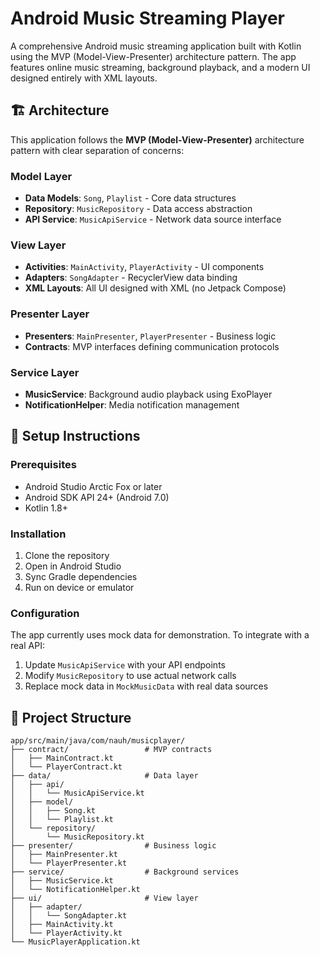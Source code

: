 # Android Music Streaming Player

A comprehensive Android music streaming application built with Kotlin using the MVP (Model-View-Presenter) architecture pattern. The app features online music streaming, background playback, and a modern UI designed entirely with XML layouts.

## 🏗️ Architecture

This application follows the **MVP (Model-View-Presenter)** architecture pattern with clear separation of concerns:

### Model Layer
- **Data Models**: `Song`, `Playlist` - Core data structures
- **Repository**: `MusicRepository` - Data access abstraction
- **API Service**: `MusicApiService` - Network data source interface

### View Layer
- **Activities**: `MainActivity`, `PlayerActivity` - UI components
- **Adapters**: `SongAdapter` - RecyclerView data binding
- **XML Layouts**: All UI designed with XML (no Jetpack Compose)

### Presenter Layer
- **Presenters**: `MainPresenter`, `PlayerPresenter` - Business logic
- **Contracts**: MVP interfaces defining communication protocols

### Service Layer
- **MusicService**: Background audio playback using ExoPlayer
- **NotificationHelper**: Media notification management


## 🔧 Setup Instructions

### Prerequisites
- Android Studio Arctic Fox or later
- Android SDK API 24+ (Android 7.0)
- Kotlin 1.8+

### Installation
1. Clone the repository
2. Open in Android Studio
3. Sync Gradle dependencies
4. Run on device or emulator

### Configuration
The app currently uses mock data for demonstration. To integrate with a real API:

1. Update `MusicApiService` with your API endpoints
2. Modify `MusicRepository` to use actual network calls
3. Replace mock data in `MockMusicData` with real data sources

## 📂 Project Structure

```
app/src/main/java/com/nauh/musicplayer/
├── contract/                 # MVP contracts
│   ├── MainContract.kt
│   └── PlayerContract.kt
├── data/                     # Data layer
│   ├── api/
│   │   └── MusicApiService.kt
│   ├── model/
│   │   ├── Song.kt
│   │   └── Playlist.kt
│   └── repository/
│       └── MusicRepository.kt
├── presenter/                # Business logic
│   ├── MainPresenter.kt
│   └── PlayerPresenter.kt
├── service/                  # Background services
│   ├── MusicService.kt
│   └── NotificationHelper.kt
├── ui/                       # View layer
│   ├── adapter/
│   │   └── SongAdapter.kt
│   ├── MainActivity.kt
│   └── PlayerActivity.kt
└── MusicPlayerApplication.kt
```




